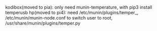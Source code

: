kodibox(moved to pia): only need munin-temperature, with pip3 install temperusb
hp(moved to pi4): need /etc/munin/plugins/temper_, /etc/munin/munin-node.conf to switch user to root, /usr/share/munin/plugins/temper.py

